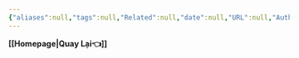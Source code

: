 ```yaml
---
{"aliases":null,"tags":null,"Related":null,"date":null,"URL":null,"Author":null,"dg-publish":true,"image":null,"permalink":"/Template/TEMPLATE 02 -draft/","dgPassFrontmatter":true,"noteIcon":"2","created":"2024-01-17T11:39:45.389+07:00","updated":"2024-01-17T11:39:37.322+07:00"}
---
```


**[[Homepage\|Quay Lại👈]]**

